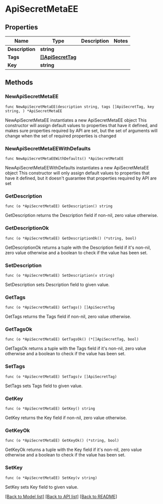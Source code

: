 # ApiSecretMetaEE

## Properties

Name | Type | Description | Notes
------------ | ------------- | ------------- | -------------
**Description** | **string** |  | 
**Tags** | [**[]ApiSecretTag**](ApiSecretTag.md) |  | 
**Key** | **string** |  | 

## Methods

### NewApiSecretMetaEE

`func NewApiSecretMetaEE(description string, tags []ApiSecretTag, key string, ) *ApiSecretMetaEE`

NewApiSecretMetaEE instantiates a new ApiSecretMetaEE object
This constructor will assign default values to properties that have it defined,
and makes sure properties required by API are set, but the set of arguments
will change when the set of required properties is changed

### NewApiSecretMetaEEWithDefaults

`func NewApiSecretMetaEEWithDefaults() *ApiSecretMetaEE`

NewApiSecretMetaEEWithDefaults instantiates a new ApiSecretMetaEE object
This constructor will only assign default values to properties that have it defined,
but it doesn't guarantee that properties required by API are set

### GetDescription

`func (o *ApiSecretMetaEE) GetDescription() string`

GetDescription returns the Description field if non-nil, zero value otherwise.

### GetDescriptionOk

`func (o *ApiSecretMetaEE) GetDescriptionOk() (*string, bool)`

GetDescriptionOk returns a tuple with the Description field if it's non-nil, zero value otherwise
and a boolean to check if the value has been set.

### SetDescription

`func (o *ApiSecretMetaEE) SetDescription(v string)`

SetDescription sets Description field to given value.


### GetTags

`func (o *ApiSecretMetaEE) GetTags() []ApiSecretTag`

GetTags returns the Tags field if non-nil, zero value otherwise.

### GetTagsOk

`func (o *ApiSecretMetaEE) GetTagsOk() (*[]ApiSecretTag, bool)`

GetTagsOk returns a tuple with the Tags field if it's non-nil, zero value otherwise
and a boolean to check if the value has been set.

### SetTags

`func (o *ApiSecretMetaEE) SetTags(v []ApiSecretTag)`

SetTags sets Tags field to given value.


### GetKey

`func (o *ApiSecretMetaEE) GetKey() string`

GetKey returns the Key field if non-nil, zero value otherwise.

### GetKeyOk

`func (o *ApiSecretMetaEE) GetKeyOk() (*string, bool)`

GetKeyOk returns a tuple with the Key field if it's non-nil, zero value otherwise
and a boolean to check if the value has been set.

### SetKey

`func (o *ApiSecretMetaEE) SetKey(v string)`

SetKey sets Key field to given value.



[[Back to Model list]](../README.md#documentation-for-models) [[Back to API list]](../README.md#documentation-for-api-endpoints) [[Back to README]](../README.md)



